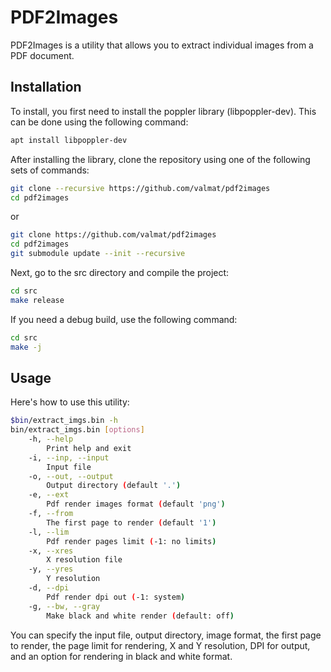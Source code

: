 # PDF2Images

PDF2Images is a utility that allows you to extract individual images from a PDF document.

## Installation

To install, you first need to install the poppler library (libpoppler-dev). This can be done using the following command:

```bash
apt install libpoppler-dev
```

After installing the library, clone the repository using one of the following sets of commands:

```bash
git clone --recursive https://github.com/valmat/pdf2images
cd pdf2images
```
or
```bash
git clone https://github.com/valmat/pdf2images
cd pdf2images
git submodule update --init --recursive
```

Next, go to the src directory and compile the project:

```bash
cd src
make release
```
If you need a debug build, use the following command:
```bash
cd src
make -j
```

## Usage

Here's how to use this utility:

```bash
$bin/extract_imgs.bin -h
bin/extract_imgs.bin [options]
    -h, --help
        Print help and exit
    -i, --inp, --input
        Input file
    -o, --out, --output
        Output directory (default '.')
    -e, --ext
        Pdf render images format (default 'png')
    -f, --from
        The first page to render (default '1')
    -l, --lim
        Pdf render pages limit (-1: no limits)
    -x, --xres
        X resolution file
    -y, --yres
        Y resolution
    -d, --dpi
        Pdf render dpi out (-1: system)
    -g, --bw, --gray
        Make black and white render (default: off)
```

You can specify the input file, output directory, image format, the first page to render, the page limit for rendering, X and Y resolution, DPI for output, and an option for rendering in black and white format.
